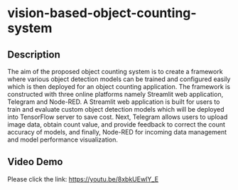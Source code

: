 # vision-based-object-counting-system

## Description
The aim of the proposed object counting system is to create a framework where various object detection models can be trained and configured easily which is then deployed for an
object counting application. The framework is constructed with three online platforms namely Streamlit web application, Telegram and Node-RED. A Streamlit web application is built
for users to train and evaluate custom object detection models which will be deployed into TensorFlow server to save cost. Next, Telegram allows users to upload image data, obtain
count value, and provide feedback to correct the count accuracy of models, and finally, Node-RED for incoming data management and model performance visualization.

## Video Demo
Please click the link: https://youtu.be/8xbkUEwIY_E



